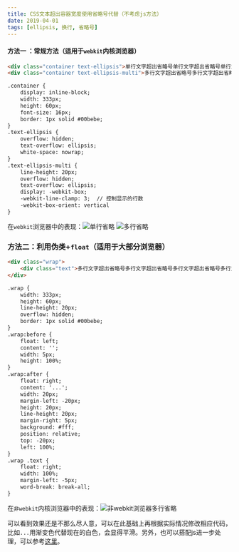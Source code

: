 ```yaml
---
title: CSS文本超出容器宽度使用省略号代替（不考虑js方法）
date: 2019-04-01
tags: [ellipsis, 换行, 省略号]
---
```


#### 方法一 ：常规方法（适用于`webkit`内核浏览器）

```html
<div class="container text-ellipsis">单行文字超出省略号单行文字超出省略号单行文字超出省略号单行文字超出省略号单行文字超出省略号单行文字超出省略号单行文字超出省略号单行文字超出省略号</div>
<div class="container text-ellipsis-multi">多行文字超出省略号多行文字超出省略号多行文字超出省略号多行文字超出省略号多行文字超出省略号多行文字超出省略号多行文字超出省略号多行文字超出省略号多行文字超出省略号多行文字超出省略号多行文字超出省略号</div>
```

<!-- More -->

```html
.container {
    display: inline-block;
    width: 333px;
    height: 60px;
    font-size: 16px;
    border: 1px solid #00bebe;
}
.text-ellipsis {
    overflow: hidden;
    text-overflow: ellipsis;
    white-space: nowrap;
}
.text-ellipsis-multi {
    line-height: 20px;
    overflow: hidden;
    text-overflow: ellipsis;
    display: -webkit-box;
    -webkit-line-clamp: 3;  // 控制显示的行数
    -webkit-box-orient: vertical
}
```

在`webkit`浏览器中的表现：![单行省略](/assets/img/webkit-single.jpg) ![多行省略](/assets/img/webkit-multi.jpg)

### 方法二：利用伪类+`float`（适用于大部分浏览器）

```html
<div class="wrap">
    <div class="text">多行文字超出省略号多行文字超出省略号多行文字超出省略号多行文字超出省略号多行文字超出省略号多行文字超出省略号多行文字超出省略号多行文字超出省略号多行文字超出省略号多行文字超出省略号多行文字超出省略号</div>
</div>
```

```html
.wrap {
    width: 333px;
    height: 60px;
    line-height: 20px;
    overflow: hidden;
    border: 1px solid #00bebe;
}
.wrap:before {
    float: left;
    content: '';
    width: 5px;
    height: 100%;
}
.wrap:after {
    float: right;
    content: '...';
    width: 20px;
    margin-left: -20px;
    height: 20px;
    line-height: 20px;
    margin-right: 5px;
    background: #fff;
    position: relative;
    top: -20px;
    left: 100%;
}
.wrap .text {
    float: right;
    width: 100%;
    margin-left: -5px;
    word-break: break-all;
}
```

在`非webkit`内核浏览器中的表现：![非webkit浏览器多行省略](/assets/img/unwebkit-multi.jpg)

可以看到效果还是不那么尽人意，可以在此基础上再根据实际情况修改相应代码，比如`...`用渐变色代替现在的白色，会显得平滑。另外，也可以搭配js进一步处理，可以参考[这里](https://blog.csdn.net/lhban108/article/details/82757564)。